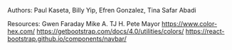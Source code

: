 Authors: Paul Kaseta, Billy Yip, Efren Gonzalez, Tina Safar Abadi
 

Resources: 
    Gwen Faraday
    Mike A.
    TJ H.
    Pete Mayor
    https://www.color-hex.com/
    https://getbootstrap.com/docs/4.0/utilities/colors/
    https://react-bootstrap.github.io/components/navbar/


